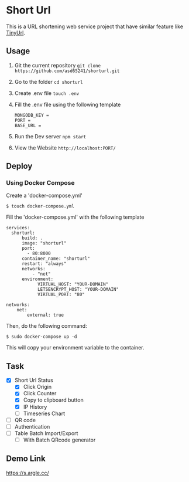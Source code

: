 # Short Url

This is a URL shortening web service project that have similar feature like [TinyUrl](https://tinyurl.com). 

## Usage

1. Git the current repository
  `git clone https://github.com/asd65241/shorturl.git`

2. Go to the folder
  `cd shorturl`

3. Create .env file
  `touch .env`

4. Fill the .env file using the following template

   ```
   MONGODB_KEY = 
   PORT = 
   BASE_URL = 
   ```

5. Run the Dev server
  `npm start`

6. View the Website
  `http://localhost:PORT/`

## Deploy 

### Using Docker Compose

Create a 'docker-compose.yml'

`$ touch docker-compose.yml`

Fill the 'docker-compose.yml' with the following template

```
services:
  shorturl:
      build: .
      image: "shorturl"
      port:
        - 80:8000
      container_name: "shorturl"
      restart: "always"
      networks: 
          - "net"
      environment:
            VIRTUAL_HOST: "YOUR-DOMAIN"
            LETSENCRYPT_HOST: "YOUR-DOMAIN"
            VIRTUAL_PORT: "80"
          
networks:
    net:
        external: true

```

Then, do the following command:

`$ sudo docker-compose up -d`

This will copy your environment variable to the container.

## Task

- [x] Short Url Status
  - [x] Click Origin
  - [x] Click Counter
  - [x] Copy to clipboard button
  - [x] IP History
  - [ ] Timeseries Chart
- [ ] QR code
- [ ] Authentication
- [ ] Table Batch Import/Export
  - [ ] With Batch QRcode generator

## Demo Link

https://s.argle.cc/

